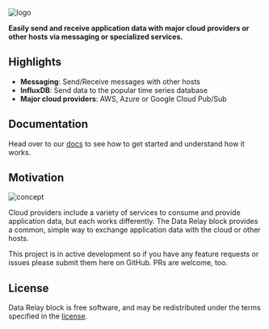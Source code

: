 ![logo](https://raw.githubusercontent.com/kb2ma/data-relay/landr_for_data_relay/logo.png)

**Easily send and receive application data with major cloud providers or other hosts via messaging or specialized services.**

## Highlights

- **Messaging**: Send/Receive messages with other hosts
- **InfluxDB**: Send data to the popular time series database
- **Major cloud providers**: AWS, Azure or Google Cloud Pub/Sub

## Documentation

Head over to our [docs](docs/) to see how to get started and understand how it works.

## Motivation

![concept](https://raw.githubusercontent.com/kb2ma/data-relay/landr_for_data_relay/docs/images/overview.png)

Cloud providers include a variety of services to consume and provide application data, but each works differently. The Data Relay block provides a common, simple way to exchange application data with the cloud or other hosts.

This project is in active development so if you have any feature requests or issues please submit them here on GitHub. PRs are welcome, too.

## License

Data Relay block is free software, and may be redistributed under the terms specified in the [license](https://github.com/kb2ma/data-relay/blob/landr_for_data_relay/LICENSE).
